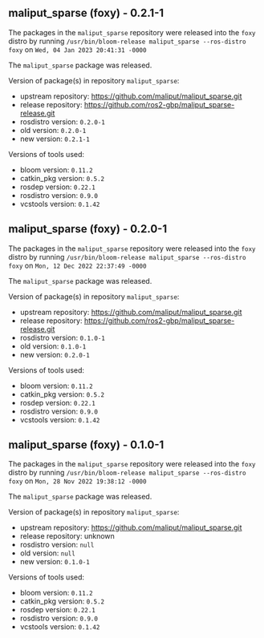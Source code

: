 ## maliput_sparse (foxy) - 0.2.1-1

The packages in the `maliput_sparse` repository were released into the `foxy` distro by running `/usr/bin/bloom-release maliput_sparse --ros-distro foxy` on `Wed, 04 Jan 2023 20:41:31 -0000`

The `maliput_sparse` package was released.

Version of package(s) in repository `maliput_sparse`:

- upstream repository: https://github.com/maliput/maliput_sparse.git
- release repository: https://github.com/ros2-gbp/maliput_sparse-release.git
- rosdistro version: `0.2.0-1`
- old version: `0.2.0-1`
- new version: `0.2.1-1`

Versions of tools used:

- bloom version: `0.11.2`
- catkin_pkg version: `0.5.2`
- rosdep version: `0.22.1`
- rosdistro version: `0.9.0`
- vcstools version: `0.1.42`


## maliput_sparse (foxy) - 0.2.0-1

The packages in the `maliput_sparse` repository were released into the `foxy` distro by running `/usr/bin/bloom-release maliput_sparse --ros-distro foxy` on `Mon, 12 Dec 2022 22:37:49 -0000`

The `maliput_sparse` package was released.

Version of package(s) in repository `maliput_sparse`:

- upstream repository: https://github.com/maliput/maliput_sparse.git
- release repository: https://github.com/ros2-gbp/maliput_sparse-release.git
- rosdistro version: `0.1.0-1`
- old version: `0.1.0-1`
- new version: `0.2.0-1`

Versions of tools used:

- bloom version: `0.11.2`
- catkin_pkg version: `0.5.2`
- rosdep version: `0.22.1`
- rosdistro version: `0.9.0`
- vcstools version: `0.1.42`


## maliput_sparse (foxy) - 0.1.0-1

The packages in the `maliput_sparse` repository were released into the `foxy` distro by running `/usr/bin/bloom-release maliput_sparse --ros-distro foxy` on `Mon, 28 Nov 2022 19:38:12 -0000`

The `maliput_sparse` package was released.

Version of package(s) in repository `maliput_sparse`:

- upstream repository: https://github.com/maliput/maliput_sparse.git
- release repository: unknown
- rosdistro version: `null`
- old version: `null`
- new version: `0.1.0-1`

Versions of tools used:

- bloom version: `0.11.2`
- catkin_pkg version: `0.5.2`
- rosdep version: `0.22.1`
- rosdistro version: `0.9.0`
- vcstools version: `0.1.42`


